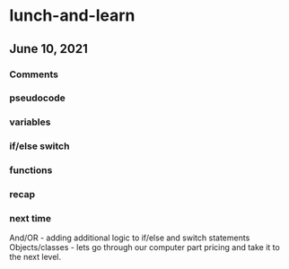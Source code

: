 # lunch-and-learn
## June 10, 2021

### Comments
### pseudocode
### variables
### if/else switch
### functions
### recap


### next time
And/OR - adding additional logic to if/else and switch statements
Objects/classes - lets go through our computer part pricing and take it to the next level.